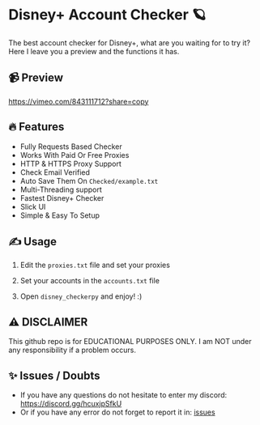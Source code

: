 # Disney+ Account Checker 🪐
The best account checker for Disney+, what are you waiting for to try it? Here I leave you a preview and the functions it has.

## 📹 Preview

https://vimeo.com/843111712?share=copy

## 🔥 Features
- Fully Requests Based Checker
- Works With Paid Or Free Proxies
- HTTP & HTTPS Proxy Support
- Check Email Verified
- Auto Save Them On `Checked/example.txt`
- Multi-Threading support
- Fastest Disney+ Checker
- Slick UI
- Simple & Easy To Setup

## ✍️ Usage
1. Edit the `proxies.txt` file and set your proxies
   
2. Set your accounts in the `accounts.txt` file

3. Open `disney_checkerpy` and enjoy! :)

## ⚠️ DISCLAIMER
This github repo is for EDUCATIONAL PURPOSES ONLY. I am NOT under any responsibility if a problem occurs.

## ✨ Issues / Doubts

- If you have any questions do not hesitate to enter my discord: https://discord.gg/hcuxjpSfkU
- Or if you have any error do not forget to report it in: [issues](https://github.com/H4cK3dR4Du/Disney-Account-Checker/issues/new)

